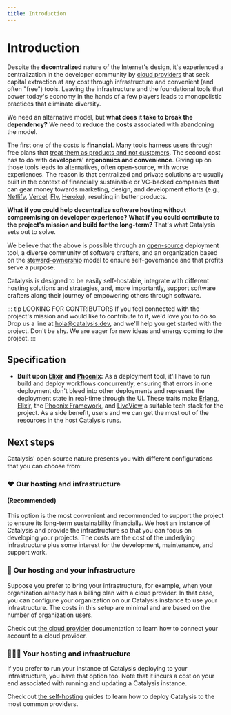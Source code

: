 ```yaml
---
title: Introduction
---
```


# Introduction

Despite the **decentralized** nature of the Internet's design,
it's experienced a centralization in the developer community by [cloud providers](https://en.wikipedia.org/wiki/Cloud_computing) that seek capital extraction at any cost through infrastructure and convenient (and often "free") tools.
Leaving the infrastructure and the foundational tools that power today's economy in the hands of a few players leads to monopolistic practices that eliminate diversity.

We need an alternative model, but **what does it take to break the dependency?**
We need to **reduce the costs** associated with abandoning the model.

The first one of the costs is **financial**. Many tools harness users through free plans that [treat them as products and not customers](https://quoteinvestigator.com/2017/07/16/product/). The second cost has to do with **developers' ergonomics and convenience**. Giving up on those tools leads to alternatives, often open-source, with worse experiences. The reason is that centralized and private solutions are usually built in the context of financially sustainable or VC-backed companies that can gear money towards marketing, design, and development efforts (e.g., [Netlify](https://www.netlify.com/), [Vercel](https://vercel.com/), [Fly](https://fly.io/), [Heroku](https://dashboard.heroku.com/)), resulting in better products.

**What if you could help decentralize software hosting without compromising on developer experience? What if you could contribute to the project's mission and build for the long-term?** That's what Catalysis sets out to solve.

We believe that the above is possible through an [open-source](https://en.wikipedia.org/wiki/Open_source) deployment tool, a diverse community of software crafters, and an organization based on the [steward-ownership](https://purpose-economy.org/en/whats-steward-ownership/) model to ensure self-governance and that profits serve a purpose.

Catalysis is designed to be easily self-hostable, integrate with different hosting solutions and strategies, and, more importantly, support software crafters along their journey of empowering others through software.

::: tip LOOKING FOR CONTRIBUTORS
If you feel connected with the project's mission and would like to contribute to it, we'd love you to do so. Drop us a line at [hola@catalysis.dev](mailto:hola@catalysis.dev), and we'll help you get started with the project.
Don't be shy. We are eager for new ideas and energy coming to the project.
:::

## Specification

- **Built upon [Elixir](https://elixir-lang.org/) and [Phoenix](https://www.phoenixframework.org/):** As a deployment tool, it'll have to run build and deploy workflows concurrently, ensuring that errors in one deployment don't bleed into other deployments and represent the deployment state in real-time through the UI. These traits make [Erlang](https://www.erlang.org/), [Elixir](https://elixir-lang.org/), the [Phoenix Framework](https://www.phoenixframework.org/), and [LiveView](https://github.com/phoenixframework/phoenix_live_view) a suitable tech stack for the project. As a side benefit, users and we can get the most out of the resources in the host Catalysis runs.

## Next steps

Catalysis' open source nature presents you with different configurations that you can choose from:

### ❤️ Our hosting and infrastructure
#### (Recommended)

This option is the most convenient and recommended to support the project to ensure its long-term sustainability financially. We host an instance of Catalysis and provide the infrastructure so that you can focus on developing your projects. The costs are the cost of the underlying infrastructure plus some interest for the development, maintenance, and support work.

### 🌱 Our hosting and your infrastructure

Suppose you prefer to bring your infrastructure, for example, when your organization already has a billing plan with a cloud provider. In that case, you can configure your organization on our Catalysis instance to use your infrastructure. The costs in this setup are minimal and are based on the number of organization users.

Check out [the cloud provider](/users/cloud-provider) documentation to learn how to connect your account to a cloud provider.

### 👩🏾‍💻 Your hosting and infrastructure

If you prefer to run your instance of Catalysis deploying to your infrastructure, you have that option too. Note that it incurs a cost on your end associated with running and updating a Catalysis instance.

Check out [the self-hosting](/contributors/self-hosting) guides to learn how to deploy Catalysis to the most common providers.
